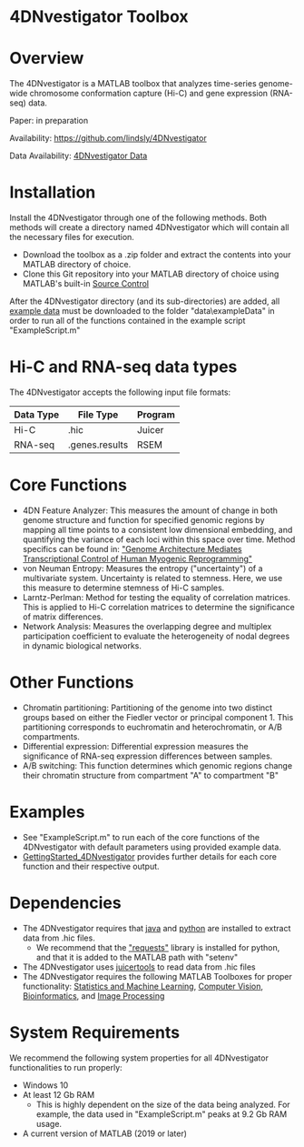 # 4DNvestigator Toolbox

# Overview
The 4DNvestigator is a MATLAB toolbox that analyzes time-series genome-wide chromosome
conformation capture (Hi-C) and gene expression (RNA-seq) data.

Paper: in preparation

Availability: https://github.com/lindsly/4DNvestigator

Data Availability: [4DNvestigator Data](https://drive.google.com/drive/folders/1xVjX7yqiOIPV_IfVKVDJJ79Ee0xMHGr8?usp=sharing)

# Installation
Install the 4DNvestigator through one of the following methods. 
Both methods will create a directory named 4DNvestigator which will contain all the necessary files for execution.
- Download the toolbox as a .zip folder and extract the contents into your MATLAB directory of choice. 
- Clone this Git repository into your MATLAB directory of choice using MATLAB's built-in [Source Control](https://www.mathworks.com/help/matlab/matlab_prog/retrieve-from-git-repository.html)

After the 4DNvestigator directory (and its sub-directories) are added, all 
[example data](https://drive.google.com/drive/folders/1xVjX7yqiOIPV_IfVKVDJJ79Ee0xMHGr8?usp=sharing) 
must be downloaded to the folder "data\exampleData" in order to run all of the functions contained in the example script "ExampleScript.m"

# Hi-C and RNA-seq data types
The 4DNvestigator accepts the following input file formats:

|**Data Type**|**File Type**|**Program**|
|----|----|----|
|Hi-C|.hic|Juicer|
|RNA-seq|.genes.results|RSEM|

# Core Functions
- 4DN Feature Analyzer: This measures the amount of change in both genome
structure and function for specified genomic regions by mapping all time
points to a consistent low dimensional embedding, and quantifying the variance
of each loci within this space over time. Method specifics can be found in:
["Genome Architecture Mediates Transcriptional Control of Human Myogenic Reprogramming"](https://www.cell.com/iscience/fulltext/S2589-0042(18)30114-7)
- von Neuman Entropy: Measures the entropy ("uncertainty") of a
multivariate system. Uncertainty is related to stemness. Here, we use this
measure to determine stemness of Hi-C samples.
- Larntz-Perlman: Method for testing the equality of correlation
matrices. This is applied to Hi-C correlation matrices to determine the
significance of matrix differences.
- Network Analysis: Measures the overlapping degree and multiplex participation 
coefficient to evaluate the heterogeneity of nodal degrees in dynamic biological networks.

# Other Functions
- Chromatin partitioning: Partitioning of the genome into two distinct
groups based on either the Fiedler vector or principal component 1. This
partitioning corresponds to euchromatin and heterochromatin, or A/B
compartments.
- Differential expression: Differential expression measures the
significance of RNA-seq expression differences between samples.
- A/B switching: This function determines which genomic regions change
their chromatin structure from compartment "A" to compartment "B"

# Examples
- See "ExampleScript.m" to run each of the core functions of the 4DNvestigator 
with default parameters using provided example data.
- [GettingStarted_4DNvestigator](https://github.com/lindsly/4DNvestigator/blob/master/MATLAB_Documentation/GettingStarted_4DNvestigator.pdf)
provides further details for each core function and their respective output.

# Dependencies
- The 4DNvestigator requires that [java](https://www.java.com/en/download/help/download_options.xml) and [python](https://www.python.org/downloads/) are installed to extract data from .hic files.
  - We recommend that the ["requests"](https://realpython.com/python-requests/) library is installed for python, and that it is added to the MATLAB path with "setenv"
- The 4DNvestigator uses [juicertools](https://github.com/aidenlab/juicer) to read data from .hic files
- The 4DNvestigator requires the following MATLAB Toolboxes for proper functionality: [Statistics and Machine Learning](https://www.mathworks.com/products/statistics.html), [Computer Vision](https://www.mathworks.com/products/computer-vision.html), [Bioinformatics](https://www.mathworks.com/products/bioinfo.html), and [Image Processing](https://www.mathworks.com/products/image.html)

# System Requirements
We recommend the following system properties for all 4DNvestigator functionalities to run properly:
- Windows 10
- At least 12 Gb RAM 
  - This is highly dependent on the size of the data being analyzed. For example, the data used in "ExampleScript.m" peaks at 9.2 Gb RAM usage. 
- A current version of MATLAB (2019 or later)
